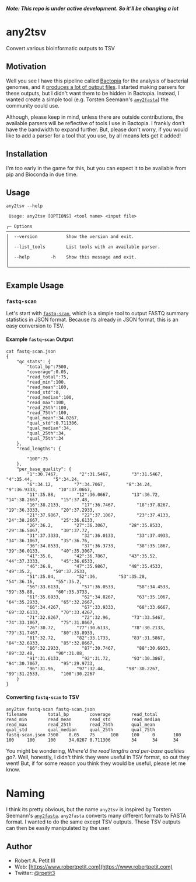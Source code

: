 *__Note: This repo is under active development. So it'll be changing a lot__*

# any2tsv
Convert various bioinformatic outputs to TSV

## Motivation
Well you see I have this pipeline called [Bactopia](https://bactopia.github.io/) for the analysis of bacterial genomes, and
it [produces a lot of output files](https://bactopia.github.io/output-overview/). I started making parsers for these outputs,
but I didn't want them to be hidden in Bactopia. Instead, I wanted create a simple tool (e.g. Torsten Seemann's [`any2fasta`](https://github.com/tseemann/any2fasta))
the community could use.

Although, please keep in mind, unless there are outside contributions, the available parsers will be reflective of tools
I use in Bactopia. I frankly don't have the bandwidth to expand further. But, please don't worry, if you would like to
add a parser for a tool that you use, by all means lets get it added!

## Installation
I'm too early in the game for this, but you can expect it to be available from pip and Bioconda in due time.

## Usage

```{bash}
any2tsv --help

 Usage: any2tsv [OPTIONS] <tool name> <input file>

╭─ Options ────────────────────────────────────────────────────────────────────────────────────────╮
│  --version           Show the version and exit.                                                  │
│  --list_tools        List tools with an available parser.                                        │
│  --help        -h    Show this message and exit.                                                 │
╰──────────────────────────────────────────────────────────────────────────────────────────────────╯

```

## Example Usage
### `fastq-scan`
Let's start with [`fastq-scan`](https://github.com/rpetit3/fastq-scan), which is a simple tool to output FASTQ summary
statistics in JSON format. Because its already in JSON format, this is an easy conversion to TSV.

#### Example `fastq-scan` Output
```{bash}
cat fastq-scan.json
{
    "qc_stats": {
        "total_bp":7500,
        "coverage":0.05,
        "read_total":75,
        "read_min":100,
        "read_mean":100,
        "read_std":0,
        "read_median":100,
        "read_max":100,
        "read_25th":100,
        "read_75th":100,
        "qual_mean":34.0267,
        "qual_std":0.711306,
        "qual_median":34,
        "qual_25th":34,
        "qual_75th":34
    },
    "read_lengths": {

        "100":75
    },
    "per_base_quality": {
        "1":30.7467,        "2":31.5467,        "3":31.5467,        "4":35.44,        "5":34.24,
        "6":34.12,        "7":34.7067,        "8":34.24,        "9":36.9333,        "10":37.0667,
        "11":35.88,        "12":36.0667,        "13":36.72,        "14":38.2667,        "15":37.48,
        "16":38.2133,        "17":36.7467,        "18":37.8267,        "19":36.3333,        "20":37.2933,
        "21":37.9867,        "22":37.1067,        "23":37.4133,        "24":38.2667,        "25":36.6133,
        "26":36.2,        "27":36.3067,        "28":35.8533,        "29":36.5067,        "30":37.72,
        "31":37.3333,        "32":36.0133,        "33":37.4933,        "34":36.1067,        "35":36.76,
        "36":34.8533,        "37":36.3733,        "38":35.1867,        "39":36.0133,        "40":35.3067,
        "41":35.6,        "42":36.7867,        "43":35.52,        "44":37.3333,        "45":36.6533,
        "46":36.8,        "47":35.9867,        "48":35.4533,        "49":35.2,        "50":37.2533,
        "51":35.04,        "52":36,        "53":35.28,        "54":36.16,        "55":35.2,
        "56":33.6133,        "57":36.0533,        "58":34.4533,        "59":35.88,        "60":35.3733,
        "61":35.6933,        "62":34.8267,        "63":35.1067,        "64":35.2933,        "65":32.2667,
        "66":34.4267,        "67":33.9333,        "68":33.6667,        "69":32.6133,        "70":33.4267,
        "71":32.8267,        "72":32.96,        "73":33.5467,        "74":33.1067,        "75":31.8667,
        "76":30.72,        "77":30.6133,        "78":30.2133,        "79":31.7467,        "80":33.8933,
        "81":32.72,        "82":33.1733,        "83":31.5867,        "84":32.6933,        "85":32.0667,
        "86":32.2933,        "87":30.7467,        "88":30.6933,        "89":32.48,        "90":31.08,
        "91":31.6133,        "92":31.72,        "93":30.3867,        "94":30.7067,        "95":29.9733,
        "96":31.96,        "97":32.44,        "98":30.2267,        "99":31.2533,        "100":30.2267
    }
}
```

#### Converting `fastq-scan` to TSV
```{bash}
any2tsv fastq-scan fastq-scan.json
filename        total_bp        coverage        read_total      read_min        read_mean       read_std        read_median     read_max        read_25th       read_75th       qual_mean       qual_std        qual_median     qual_25th       qual_75th
fastq-scan.json 7500    0.05    75      100     100     0       100     100     100     100     34.0267 0.711306        34      34      34
```

You might be wondering, *Where'd the read lengths and per-base qualities go?*. Well, honestly, I didn't think they were
useful in TSV format, so out they went! But, if for some reason you think they would be useful, please let me know.

# Naming
I think its pretty obvious, but the name `any2tsv` is inspired by Torsten Seemann's [`any2fasta`](https://github.com/tseemann/any2fasta). `any2fasta`
converts many different formats to FASTA format. I wanted to do the same except TSV outputs. These TSV outputs can then be easily manipulated by
the user.

## Author

* Robert A. Petit III
* Web: [https://www.robertpetit.com](https://www.robertpetit.com)
* Twitter: [@rpetit3](https://twitter.com/rpetit3)
